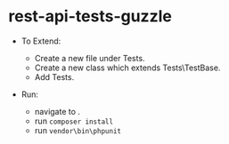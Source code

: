 # rest-api-tests-guzzle

 - To Extend:
	 - Create a new file under Tests.
	 - Create a new class which extends Tests\TestBase.
	 - Add Tests.

 - Run:
	 - navigate to .
	 - run `composer install`
	 - run `vendor\bin\phpunit`
